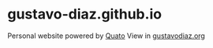 # gustavo-diaz.github.io
Personal website powered by [Quato](https://quarto.org/)
View in [gustavodiaz.org](https://gustavodiaz.org)

